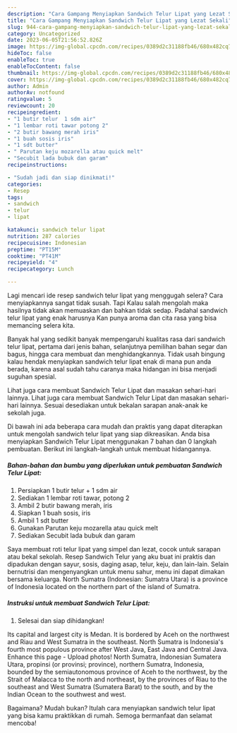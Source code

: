 ```yaml
---
description: "Cara Gampang Menyiapkan Sandwich Telur Lipat yang Lezat Sekali"
title: "Cara Gampang Menyiapkan Sandwich Telur Lipat yang Lezat Sekali"
slug: 944-cara-gampang-menyiapkan-sandwich-telur-lipat-yang-lezat-sekali
category: Uncategorized
date: 2023-06-05T21:56:52.826Z
image: https://img-global.cpcdn.com/recipes/0389d2c31188fb46/680x482cq70/sandwich-telur-lipat-foto-resep-utama.jpg
hideToc: false
enableToc: true
enableTocContent: false
thumbnail: https://img-global.cpcdn.com/recipes/0389d2c31188fb46/680x482cq70/sandwich-telur-lipat-foto-resep-utama.jpg
cover: https://img-global.cpcdn.com/recipes/0389d2c31188fb46/680x482cq70/sandwich-telur-lipat-foto-resep-utama.jpg
author: Admin
authorAv: notfound
ratingvalue: 5
reviewcount: 20
recipeingredient:
- "1 butir telur  1 sdm air"
- "1 lembar roti tawar potong 2"
- "2 butir bawang merah iris"
- "1 buah sosis iris"
- "1 sdt butter"
- " Parutan keju mozarella atau quick melt"
- "Secubit lada bubuk dan garam"
recipeinstructions:

- "Sudah jadi dan siap dinikmati!"
categories:
- Resep
tags:
- sandwich
- telur
- lipat

katakunci: sandwich telur lipat 
nutrition: 287 calories
recipecuisine: Indonesian
preptime: "PT15M"
cooktime: "PT41M"
recipeyield: "4"
recipecategory: Lunch

---
```



Lagi mencari ide resep sandwich telur lipat yang menggugah selera? Cara menyiapkannya sangat tidak susah. Tapi Kalau salah mengolah maka hasilnya tidak akan memuaskan dan bahkan tidak sedap. Padahal sandwich telur lipat yang enak harusnya Kan punya aroma dan cita rasa yang bisa memancing selera kita.


Banyak hal yang sedikit banyak mempengaruhi kualitas rasa dari sandwich telur lipat, pertama dari jenis bahan, selanjutnya pemilihan bahan segar dan bagus, hingga cara membuat dan menghidangkannya. Tidak usah bingung kalau hendak menyiapkan sandwich telur lipat enak di mana pun anda berada, karena asal sudah tahu caranya maka hidangan ini bisa menjadi suguhan spesial.

Lihat juga cara membuat Sandwich Telur Lipat dan masakan sehari-hari lainnya. Lihat juga cara membuat Sandwich Telur Lipat dan masakan sehari-hari lainnya. Sesuai desediakan untuk bekalan sarapan anak-anak ke sekolah juga.


Di bawah ini ada beberapa cara mudah dan praktis yang dapat diterapkan untuk mengolah sandwich telur lipat yang siap dikreasikan. Anda bisa menyiapkan Sandwich Telur Lipat menggunakan 7 bahan dan 0 langkah pembuatan. Berikut ini langkah-langkah untuk membuat hidangannya.

<!--inarticleads1-->

##### Bahan-bahan dan bumbu yang diperlukan untuk pembuatan Sandwich Telur Lipat:

1. Persiapkan 1 butir telur + 1 sdm air
1. Sediakan 1 lembar roti tawar, potong 2
1. Ambil 2 butir bawang merah, iris
1. Siapkan 1 buah sosis, iris
1. Ambil 1 sdt butter
1. Gunakan  Parutan keju mozarella atau quick melt
1. Sediakan Secubit lada bubuk dan garam


Saya membuat roti telur lipat yang simpel dan lezat, cocok untuk sarapan atau bekal sekolah. Resep Sandwich Telur yang aku buat ini praktis dan dipadukan dengan sayur, sosis, daging asap, telur, keju, dan lain-lain. Selain bernutrisi dan mengenyangkan untuk menu sahur, menu ini dapat dimakan bersama keluarga. North Sumatra (Indonesian: Sumatra Utara) is a province of Indonesia located on the northern part of the island of Sumatra. 

<!--inarticleads2-->

##### Instruksi untuk membuat Sandwich Telur Lipat:


1. Selesai dan siap dihidangkan!

Its capital and largest city is Medan. It is bordered by Aceh on the northwest and Riau and West Sumatra in the southeast. North Sumatra is Indonesia&#39;s fourth most populous province after West Java, East Java and Central Java. Enhance this page - Upload photos! North Sumatra, Indonesian Sumatera Utara, propinsi (or provinsi; province), northern Sumatra, Indonesia, bounded by the semiautonomous province of Aceh to the northwest, by the Strait of Malacca to the north and northeast, by the provinces of Riau to the southeast and West Sumatra (Sumatera Barat) to the south, and by the Indian Ocean to the southwest and west. 

Bagaimana? Mudah bukan? Itulah cara menyiapkan sandwich telur lipat yang bisa kamu praktikkan di rumah. Semoga bermanfaat dan selamat mencoba!
